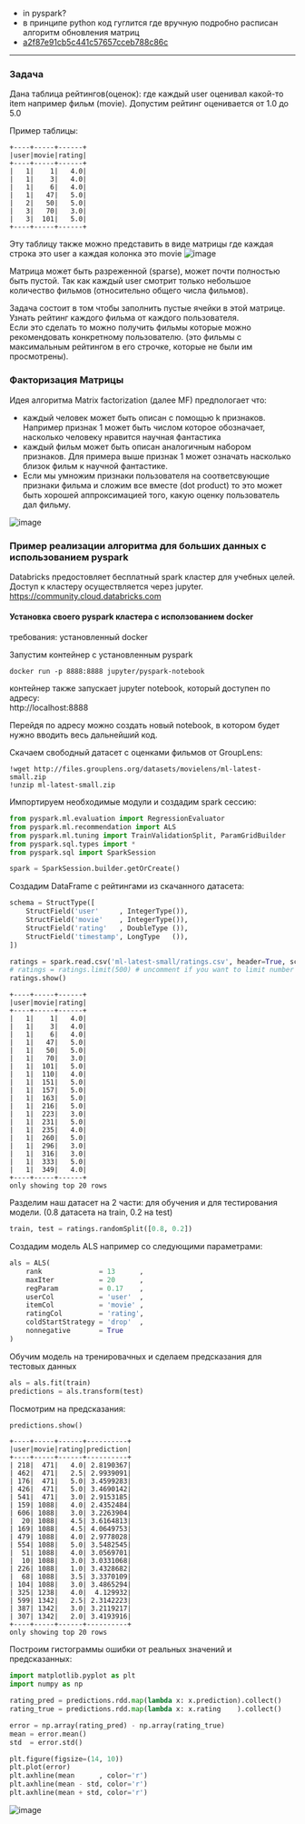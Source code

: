- in pyspark?
- в принципе python код гуглится где вручную подробно расписан алгоритм обновления матриц
- [a2f87e91cb5c441c57657cceb788c86c](https://gist.github.com/tandav/a2f87e91cb5c441c57657cceb788c86c)


---

### Задача
Дана таблица рейтингов(оценок): где каждый user оценивал какой-то item например фильм (movie). Допустим рейтинг оценивается от 1.0 до 5.0 

Пример таблицы:
```
+----+-----+------+
|user|movie|rating|
+----+-----+------+
|   1|    1|   4.0|
|   1|    3|   4.0|
|   1|    6|   4.0|
|   1|   47|   5.0|
|   2|   50|   5.0|
|   3|   70|   3.0|
|   3|  101|   5.0|
+----+-----+------+
```

Эту таблицу также можно представить в виде матрицы где каждая строка это user а каждая колонка это movie
![image](https://user-images.githubusercontent.com/5549677/50385827-17edff80-06ed-11e9-9762-4a3c26a6b18f.png)

Матрица может быть разреженной (sparse), может почти полностью быть пустой. Так как каждый user смотрит только небольшое количество фильмов (относительно общего числа фильмов).

Задача состоит в том чтобы заполнить пустые ячейки в этой матрице. Узнать рейтинг каждого фильма от каждого пользователя.  
Если это сделать то можно получить фильмы которые можно рекомендовать конкретному пользователю. (это фильмы с максимальным рейтингом в его строчке, которые не были им просмотрены).

### Факторизация Матрицы
Идея алгоритма Matrix factorization (далее MF) предпологает что:
- каждый человек может быть описан с помощью k признаков. Например признак 1 может быть числом которое обозначает, насколько человеку нравится научная фантастика
- каждый фильм может быть описан аналогичным набором признаков. Для примера выше признак 1 может означать насколько близок фильм к научной фантастике.
- Если мы умножим признаки пользователя на соответсвующие признаки фильма и сложим все вместе (dot product) то это может быть хорошей аппроксимацией того, какую оценку пользователь дал фильму.

![image](https://user-images.githubusercontent.com/5549677/50385990-a499bd00-06ef-11e9-92bf-c3298888a679.png)


### Пример реализации алгоритма для больших данных с использованием pyspark
Databricks предостовляет бесплатный spark кластер для учебных целей.  
Доступ к кластеру осуществляется через jupyter.  
https://community.cloud.databricks.com

#### Установка своего pyspark кластера с исползованием docker
требования: установленный docker

Запустим контейнер с установленным pyspark
```
docker run -p 8888:8888 jupyter/pyspark-notebook
```
контейнер также запускает jupyter notebook, который доступен по адресу:  
http://localhost:8888

Перейдя по адресу можно создать новый notebook, в котором будет нужно вводить весь дальнейший код.  

Скачаем свободный датасет с оценками фильмов от GroupLens:
```
!wget http://files.grouplens.org/datasets/movielens/ml-latest-small.zip
!unzip ml-latest-small.zip
```

Импортируем необходимые модули и создадим spark сессию:
```py
from pyspark.ml.evaluation import RegressionEvaluator
from pyspark.ml.recommendation import ALS
from pyspark.ml.tuning import TrainValidationSplit, ParamGridBuilder
from pyspark.sql.types import *
from pyspark.sql import SparkSession

spark = SparkSession.builder.getOrCreate()
```

Создадим DataFrame с рейтингами из скачанного датасета:
```py
schema = StructType([
    StructField('user'     , IntegerType()),
    StructField('movie'    , IntegerType()),
    StructField('rating'   , DoubleType ()),
    StructField('timestamp', LongType   ()),
])

ratings = spark.read.csv('ml-latest-small/ratings.csv', header=True, schema=schema).select(['user', 'movie', 'rating'])
# ratings = ratings.limit(500) # uncomment if you want to limit number of rows in dataset
ratings.show()
```

```
+----+-----+------+
|user|movie|rating|
+----+-----+------+
|   1|    1|   4.0|
|   1|    3|   4.0|
|   1|    6|   4.0|
|   1|   47|   5.0|
|   1|   50|   5.0|
|   1|   70|   3.0|
|   1|  101|   5.0|
|   1|  110|   4.0|
|   1|  151|   5.0|
|   1|  157|   5.0|
|   1|  163|   5.0|
|   1|  216|   5.0|
|   1|  223|   3.0|
|   1|  231|   5.0|
|   1|  235|   4.0|
|   1|  260|   5.0|
|   1|  296|   3.0|
|   1|  316|   3.0|
|   1|  333|   5.0|
|   1|  349|   4.0|
+----+-----+------+
only showing top 20 rows
```

Разделим наш датасет на 2 части: для обучения и для тестирования модели. (0.8 датасета на train, 0.2 на test)
```py
train, test = ratings.randomSplit([0.8, 0.2])
```

Создадим модель ALS например со следующими параметрами:
```py
als = ALS(
    rank              = 13      ,
    maxIter           = 20      ,
    regParam          = 0.17    , 
    userCol           = 'user'  ,
    itemCol           = 'movie' , 
    ratingCol         = 'rating', 
    coldStartStrategy = 'drop'  , 
    nonnegative       = True
)
```

Обучим модель на тренировачных и сделаем предсказания для тестовых данных
```py
als = als.fit(train)
predictions = als.transform(test)
```

Посмотрим на предсказания:
```py
predictions.show()
```

```
+----+-----+------+----------+
|user|movie|rating|prediction|
+----+-----+------+----------+
| 218|  471|   4.0| 2.8190367|
| 462|  471|   2.5| 2.9939091|
| 176|  471|   5.0| 3.4599283|
| 426|  471|   5.0| 3.4690142|
| 541|  471|   3.0| 2.9153185|
| 159| 1088|   4.0| 2.4352484|
| 606| 1088|   3.0| 3.2263904|
|  20| 1088|   4.5| 3.6164813|
| 169| 1088|   4.5| 4.0649753|
| 479| 1088|   4.0| 2.9778028|
| 554| 1088|   5.0| 3.5482545|
|  51| 1088|   4.0| 3.0569701|
|  10| 1088|   3.0| 3.0331068|
| 226| 1088|   1.0| 3.4328682|
|  68| 1088|   3.5| 3.3370109|
| 104| 1088|   3.0| 3.4865294|
| 325| 1238|   4.0|  4.129932|
| 599| 1342|   2.5| 2.3142223|
| 387| 1342|   3.0| 3.2119217|
| 307| 1342|   2.0| 3.4193916|
+----+-----+------+----------+
only showing top 20 rows
```

Построим гистограммы ошибки от реальных значений и предсказанных:
```py
import matplotlib.pyplot as plt
import numpy as np

rating_pred = predictions.rdd.map(lambda x: x.prediction).collect()
rating_true = predictions.rdd.map(lambda x: x.rating    ).collect()

error = np.array(rating_pred) - np.array(rating_true)
mean = error.mean()
std  = error.std() 

plt.figure(figsize=(14, 10))
plt.plot(error)
plt.axhline(mean      , color='r')
plt.axhline(mean - std, color='r')
plt.axhline(mean + std, color='r')
```

![image](https://user-images.githubusercontent.com/5549677/50400585-cac76780-0798-11e9-9e4c-92338a8930a0.png)
